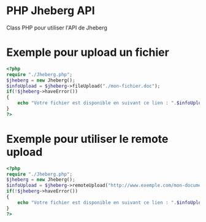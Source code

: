 PHP Jheberg API
=================

Class PHP pour utiliser l'API de Jheberg


# Exemple pour upload un fichier

```php
<?php
require "./Jheberg.php";
$jheberg = new Jheberg();
$infoUpload = $jheberg->fileUpload("./mon-fichier.doc");
if(!$jheberg->haveError())
{
	echo "Votre fichier est disponible en suivant ce lien : ".$infoUpload->url;
}
?>
```

# Exemple pour utiliser le remote upload

```php
<?php
require "./Jheberg.php";
$jheberg = new Jheberg();
$infoUpload = $jheberg->remoteUpload("http://www.exemple.com/mon-document.zip", "Mon Document");
if(!$jheberg->haveError())
{
	echo "Votre fichier est disponible en suivant ce lien : ".$infoUpload->url;
}
?>
```
